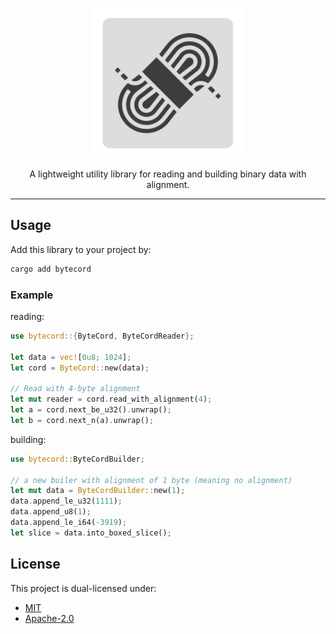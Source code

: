 <p align="center">
  <img alt="bytecord icon" src="bytecord.png" width="240" />
</p>
<p align="center">
  A lightweight utility library for reading and building binary data with alignment.
</p>
<hr />

## Usage

Add this library to your project by:

```bash
cargo add bytecord
```

### Example

reading:

```rust
use bytecord::{ByteCord, ByteCordReader};

let data = vec![0u8; 1024];
let cord = ByteCord::new(data);

// Read with 4-byte alignment
let mut reader = cord.read_with_alignment(4);
let a = cord.next_be_u32().unwrap();
let b = cord.next_n(a).unwrap();
```

building:

```rust
use bytecord::ByteCordBuilder;

// a new builer with alignment of 1 byte (meaning no alignment)
let mut data = ByteCordBuilder::new(1);
data.append_le_u32(1111);
data.append_u8(1);
data.append_le_i64(-3919);
let slice = data.into_boxed_slice();
```

## License

This project is dual-licensed under:

- [MIT](LICENSE-MIT)
- [Apache-2.0](LICENSE-APACHE-2.0)
